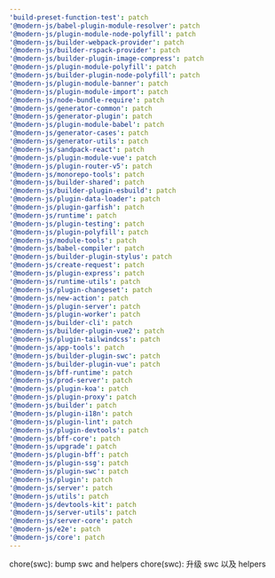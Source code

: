 ```yaml
---
'build-preset-function-test': patch
'@modern-js/babel-plugin-module-resolver': patch
'@modern-js/plugin-module-node-polyfill': patch
'@modern-js/builder-webpack-provider': patch
'@modern-js/builder-rspack-provider': patch
'@modern-js/builder-plugin-image-compress': patch
'@modern-js/plugin-module-polyfill': patch
'@modern-js/builder-plugin-node-polyfill': patch
'@modern-js/plugin-module-banner': patch
'@modern-js/plugin-module-import': patch
'@modern-js/node-bundle-require': patch
'@modern-js/generator-common': patch
'@modern-js/generator-plugin': patch
'@modern-js/plugin-module-babel': patch
'@modern-js/generator-cases': patch
'@modern-js/generator-utils': patch
'@modern-js/sandpack-react': patch
'@modern-js/plugin-module-vue': patch
'@modern-js/plugin-router-v5': patch
'@modern-js/monorepo-tools': patch
'@modern-js/builder-shared': patch
'@modern-js/builder-plugin-esbuild': patch
'@modern-js/plugin-data-loader': patch
'@modern-js/plugin-garfish': patch
'@modern-js/runtime': patch
'@modern-js/plugin-testing': patch
'@modern-js/plugin-polyfill': patch
'@modern-js/module-tools': patch
'@modern-js/babel-compiler': patch
'@modern-js/builder-plugin-stylus': patch
'@modern-js/create-request': patch
'@modern-js/plugin-express': patch
'@modern-js/runtime-utils': patch
'@modern-js/plugin-changeset': patch
'@modern-js/new-action': patch
'@modern-js/plugin-server': patch
'@modern-js/plugin-worker': patch
'@modern-js/builder-cli': patch
'@modern-js/builder-plugin-vue2': patch
'@modern-js/plugin-tailwindcss': patch
'@modern-js/app-tools': patch
'@modern-js/builder-plugin-swc': patch
'@modern-js/builder-plugin-vue': patch
'@modern-js/bff-runtime': patch
'@modern-js/prod-server': patch
'@modern-js/plugin-koa': patch
'@modern-js/plugin-proxy': patch
'@modern-js/builder': patch
'@modern-js/plugin-i18n': patch
'@modern-js/plugin-lint': patch
'@modern-js/plugin-devtools': patch
'@modern-js/bff-core': patch
'@modern-js/upgrade': patch
'@modern-js/plugin-bff': patch
'@modern-js/plugin-ssg': patch
'@modern-js/plugin-swc': patch
'@modern-js/plugin': patch
'@modern-js/server': patch
'@modern-js/utils': patch
'@modern-js/devtools-kit': patch
'@modern-js/server-utils': patch
'@modern-js/server-core': patch
'@modern-js/e2e': patch
'@modern-js/core': patch
---
```


chore(swc): bump swc and helpers
chore(swc): 升级 swc 以及 helpers

